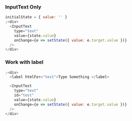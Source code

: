### InputText Only

```js
initialState = { value: '' }
;<div>
  <InputText
    type="text"
    value={state.value}
    onChange={e => setState({ value: e.target.value })}
  />
</div>
```


### Work with label

```js
;<div>
  <label htmlFor="test">Type Something </label>

  <InputText
    type="text"
    id="test"
    value={state.value}
    onChange={e => setState({ value: e.target.value })}
  />
</div>
```
